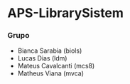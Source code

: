 # APS-LibrarySistem

### Grupo
- Bianca Sarabia (biols)
- Lucas Dias (ldm)
- Mateus Cavalcanti (mcs8)
- Matheus Viana (mvca)
